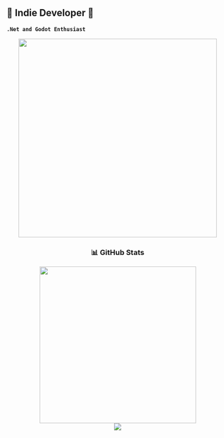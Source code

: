 ## 👾 Indie Developer 👾
**<code>.Net and Godot Enthusiast</code>**
<div id="header" align="center">
  <img src="https://media1.giphy.com/media/v1.Y2lkPTc5MGI3NjExZ3IxNnpwZXhvNDBjNjM4dmRuYnRobTFjZmtnNWIyc2Q2YWVkNWY4bSZlcD12MV9pbnRlcm5hbF9naWZfYnlfaWQmY3Q9Zw/osfxWYjpF6SuIkInSw/200.webp" width="450"/>
</div>
<h3 align=center> 📊 GitHub Stats</h2>
<div align="center">

  <img src="https://github-readme-stats.vercel.app/api/top-langs/?username=ksayron&theme=dark&hide_border=true&include_all_commits=true&count_private=true&layout=compact&bg_color=00000000" width="355" heigth="195"/>
</div>
<div align="center">
  <img src="https://komarev.com/ghpvc/?username=ksayron&style=for-the-badge&color=563d7c"/>
</div>
<!--
**ksayron/ksayron** is a ✨ _special_ ✨ repository because its `README.md` (this file) appears on your GitHub profile.
  <img src="https://github-readme-stats.vercel.app/api?username=ksayron&show_icons=true&theme=dark&hide_border=true&rank_icon=github"/>
Here are some ideas to get you started:
👋
- 🔭 I’m currently working on ...
- 🌱 I’m currently learning ...
- 👯 I’m looking to collaborate on ...
- 🤔 I’m looking for help with ...
- 💬 Ask me about ...
- 📫 How to reach me: ...
- 😄 Pronouns: ...
- ⚡ Fun fact: ...
-->
